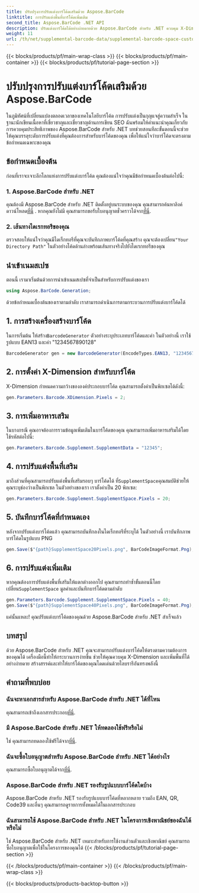 ```yaml
---
title: ปรับปรุงการปรับแต่งบาร์โค้ดเสริมด้วย Aspose.BarCode
linktitle: การปรับแต่งพื้นที่บาร์โค้ดเพิ่มเติม
second_title: Aspose.BarCode .NET API
description: ปรับแต่งบาร์โค้ดได้อย่างง่ายดายด้วย Aspose.BarCode สำหรับ .NET ควบคุม X-Dimension และพื้นที่เสริม ลองทดลองใช้ฟรี!
weight: 11
url: /th/net/supplemental-barcode-data/supplemental-barcode-space-customization/
---
```


{{< blocks/products/pf/main-wrap-class >}}
{{< blocks/products/pf/main-container >}}
{{< blocks/products/pf/tutorial-page-section >}}

# ปรับปรุงการปรับแต่งบาร์โค้ดเสริมด้วย Aspose.BarCode


ในภูมิทัศน์ที่เปลี่ยนแปลงตลอดเวลาของเทคโนโลยีบาร์โค้ด การปรับแต่งเป็นกุญแจสู่ความสำเร็จ ในฐานะนักเขียนเนื้อหาที่เชี่ยวชาญและเชี่ยวชาญด้านการเขียน SEO ฉันพร้อมให้คำแนะนำคุณเกี่ยวกับการควบคุมประสิทธิภาพของ Aspose.BarCode สำหรับ .NET บทช่วยสอนทีละขั้นตอนนี้จะช่วยให้คุณบรรลุระดับการปรับแต่งที่คุณต้องการสำหรับบาร์โค้ดของคุณ เพื่อให้แน่ใจว่าบาร์โค้ดจะตรงตามข้อกำหนดเฉพาะของคุณ

## ข้อกำหนดเบื้องต้น

ก่อนที่เราจะเจาะลึกโลกแห่งการปรับแต่งบาร์โค้ด คุณต้องแน่ใจว่าคุณมีข้อกำหนดเบื้องต้นต่อไปนี้:

### 1. Aspose.BarCode สำหรับ .NET

 คุณต้องมี Aspose.BarCode สำหรับ .NET ติดตั้งอยู่บนระบบของคุณ คุณสามารถค้นหาลิงค์ดาวน์โหลด[ที่นี่](https://releases.aspose.com/barcode/net/) . หากคุณยังไม่มี คุณสามารถขอรับใบอนุญาตชั่วคราวได้จาก[ที่นี่](https://purchase.aspose.com/temporary-license/).

### 2. เส้นทางไดเรกทอรีของคุณ

ตรวจสอบให้แน่ใจว่าคุณมีไดเร็กทอรีที่คุณจะบันทึกภาพบาร์โค้ดที่คุณสร้าง คุณจะต้องเปลี่ยน`"Your Directory Path"` ในตัวอย่างโค้ดด้านล่างพร้อมเส้นทางจริงไปยังไดเรกทอรีของคุณ

## นำเข้าเนมสเปซ

ตอนนี้ เรามาเริ่มต้นด้วยการนำเข้าเนมสเปซที่จำเป็นสำหรับการปรับแต่งของเรา

```csharp
using Aspose.BarCode.Generation;
```

ด้วยข้อกำหนดเบื้องต้นของเราตามลำดับ เราสามารถดำเนินการตามกระบวนการปรับแต่งบาร์โค้ดได้

## 1. การสร้างเครื่องสร้างบาร์โค้ด

 ในการเริ่มต้น ให้สร้าง`BarcodeGenerator` ตัวอย่างระบุประเภทบาร์โค้ดและค่า ในตัวอย่างนี้ เราใช้รูปแบบ EAN13 และค่า "1234567890128"

```csharp
BarcodeGenerator gen = new BarcodeGenerator(EncodeTypes.EAN13, "1234567890128");
```

## 2. การตั้งค่า X-Dimension สำหรับบาร์โค้ด

X-Dimension กำหนดความกว้างขององค์ประกอบบาร์โค้ด คุณสามารถตั้งค่าเป็นพิกเซลได้ดังนี้:

```csharp
gen.Parameters.Barcode.XDimension.Pixels = 2;
```

## 3. การเพิ่มอาหารเสริม

ในบางกรณี คุณอาจต้องการรวมข้อมูลเพิ่มเติมในบาร์โค้ดของคุณ คุณสามารถเพิ่มอาหารเสริมได้โดยใช้รหัสต่อไปนี้:

```csharp
gen.Parameters.Barcode.Supplement.SupplementData = "12345";
```

## 4. การปรับแต่งพื้นที่เสริม

 มาถึงส่วนที่คุณสามารถปรับแต่งพื้นที่เสริมรอบๆ บาร์โค้ดได้ ที่`SupplementSpace`คุณสมบัติช่วยให้คุณระบุช่องว่างเป็นพิกเซล ในตัวอย่างของเรา เราตั้งค่าเป็น 20 พิกเซล:

```csharp
gen.Parameters.Barcode.Supplement.SupplementSpace.Pixels = 20;
```

## 5. บันทึกบาร์โค้ดที่กำหนดเอง

หลังจากปรับแต่งบาร์โค้ดแล้ว คุณสามารถบันทึกลงในไดเร็กทอรีที่ระบุได้ ในตัวอย่างนี้ เราบันทึกภาพบาร์โค้ดในรูปแบบ PNG

```csharp
gen.Save($"{path}SupplementSpace20Pixels.png", BarCodeImageFormat.Png);
```

## 6. การปรับแต่งเพิ่มเติม

 หากคุณต้องการปรับแต่งพื้นที่เสริมให้แตกต่างออกไป คุณสามารถทำซ้ำขั้นตอนนี้โดยเปลี่ยน`SupplementSpace` มูลค่าและบันทึกบาร์โค้ดตามลำดับ

```csharp
gen.Parameters.Barcode.Supplement.SupplementSpace.Pixels = 40;
gen.Save($"{path}SupplementSpace40Pixels.png", BarCodeImageFormat.Png);
```

แค่นั้นแหละ! คุณปรับแต่งบาร์โค้ดของคุณด้วย Aspose.BarCode สำหรับ .NET สำเร็จแล้ว

## บทสรุป

ด้วย Aspose.BarCode สำหรับ .NET คุณจะสามารถปรับแต่งบาร์โค้ดให้ตรงตามความต้องการของคุณได้ เครื่องมือนี้ทำให้กระบวนการง่ายขึ้น ช่วยให้คุณควบคุม X-Dimension และเพิ่มพื้นที่ได้อย่างง่ายดาย สร้างสรรค์และทำให้บาร์โค้ดของคุณโดดเด่นด้วยไลบรารีอันทรงพลังนี้

## คำถามที่พบบ่อย

### ฉันจะหาเอกสารสำหรับ Aspose.BarCode สำหรับ .NET ได้ที่ไหน
 คุณสามารถเข้าถึงเอกสารประกอบ[ที่นี่](https://reference.aspose.com/barcode/net/).

### มี Aspose.BarCode สำหรับ .NET ให้ทดลองใช้ฟรีหรือไม่
 ใช่ คุณสามารถทดลองใช้ฟรีได้จาก[ที่นี่](https://releases.aspose.com/).

### ฉันจะซื้อใบอนุญาตสำหรับ Aspose.BarCode สำหรับ .NET ได้อย่างไร
 คุณสามารถซื้อใบอนุญาตได้จาก[ที่นี่](https://purchase.aspose.com/buy).

### Aspose.BarCode สำหรับ .NET รองรับรูปแบบบาร์โค้ดใดบ้าง
Aspose.BarCode สำหรับ .NET รองรับรูปแบบบาร์โค้ดที่หลากหลาย รวมถึง EAN, QR, Code39 และอื่นๆ คุณสามารถดูรายการทั้งหมดได้ในเอกสารประกอบ

### ฉันสามารถใช้ Aspose.BarCode สำหรับ .NET ในโครงการเชิงพาณิชย์ของฉันได้หรือไม่
ใช่ Aspose.BarCode สำหรับ .NET เหมาะสำหรับการใช้งานส่วนตัวและเชิงพาณิชย์ คุณสามารถซื้อใบอนุญาตเพื่อใช้ในโครงการของคุณได้
{{< /blocks/products/pf/tutorial-page-section >}}

{{< /blocks/products/pf/main-container >}}
{{< /blocks/products/pf/main-wrap-class >}}

{{< blocks/products/products-backtop-button >}}
